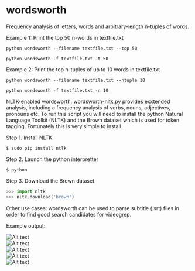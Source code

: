 wordsworth
==========

Frequency analysis of letters, words and arbitrary-length n-tuples of words.

Example 1: Print the top 50 n-words in textfile.txt

```
python wordsworth --filename textfile.txt --top 50
```

```
python wordsworth -f textfile.txt -t 50
```

Example 2: Print the top n-tuples of up to 10 words in textfile.txt

```
python wordsworth --filename textfile.txt --ntuple 10
```

```
python wordsworth -f textfile.txt -n 10
```

NLTK-enabled wordsworth: wordsworth-nltk.py provides exxtended analysis,
including a frequency analysis of verbs, nouns, adjectives, pronouns etc.
To run this script you will need to install the python Natural Language Toolkit (NLTK)
and the Brown dataset which is used for token tagging. Fortunately this is very simple to install.

Step 1. Install NLTK 
```
$ sudo pip install ntlk
```
Step 2. Launch the python interpretter
```
$ python
```
Step 3. Download the Brown dataset
```python
>>> import nltk
>>> nltk.download('brown')
```

Other use cases:
wordsworth can be used to parse subtitle (.srt) files in order to find good search candidates for videogrep.


Example output:

![Alt text](/screenshots/screenshot1.png?raw=true "screenshot1.png")
<br>
![Alt text](/screenshots/screenshot2.png?raw=true "screenshot2.png")
<br>
![Alt text](/screenshots/screenshot3.png?raw=true "screenshot3.png")
<br>
![Alt text](/screenshots/screenshot4.png?raw=true "screenshot4.png")
<br>
![Alt text](/screenshots/screenshot5.png?raw=true "screenshot5.png")
